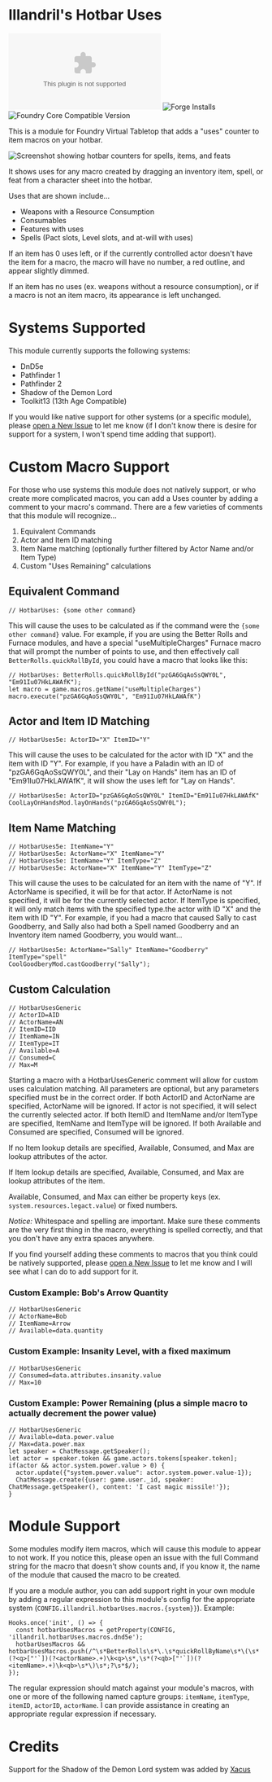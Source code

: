 # Illandril's Hotbar Uses
![Latest Release Download Count](https://img.shields.io/github/downloads/illandril/FoundryVTT-hotbar-uses/latest/module.zip?color=4b0000&label=Downloads)
![Forge Installs](https://img.shields.io/badge/dynamic/json?color=4b0000&label=Forge%20Installs&query=package.installs&url=http%3A%2F%2Fforge-vtt.com%2Fapi%2Fbazaar%2Fpackage%2Fillandril-hotbar-uses&suffix=%25)
![Foundry Core Compatible Version](https://img.shields.io/badge/dynamic/json?color=4b0000&label=Foundry%20Version&query=$.compatibleCoreVersion&url=https%3A%2F%2Fgithub.com%2Fillandril%2FFoundryVTT-hotbar-uses%2Freleases%2Flatest%2Fdownload%2Fmodule.json)

This is a module for Foundry Virtual Tabletop that adds a "uses" counter to item macros on your hotbar.

![Screenshot showing hotbar counters for spells, items, and feats](/screenshots/example-a.png?raw=true)

It shows uses for any macro created by dragging an inventory item, spell, or feat from a character sheet into the hotbar.

Uses that are shown include...
* Weapons with a Resource Consumption
* Consumables
* Features with uses
* Spells (Pact slots, Level slots, and at-will with uses)

If an item has 0 uses left, or if the currently controlled actor doesn't have the item for a macro, the macro will have no number, a red outline, and appear slightly dimmed.

If an item has no uses (ex. weapons without a resource consumption), or if a macro is not an item macro, its appearance is left unchanged.

# Systems Supported
This module currently supports the following systems:
* DnD5e
* Pathfinder 1
* Pathfinder 2
* Shadow of the Demon Lord
* Toolkit13 (13th Age Compatible)

If you would like native support for other systems (or a specific module), please [open a New Issue](https://github.com/illandril/FoundryVTT-hotbar-uses/issues) to let me know (if I don't know there is desire for support for a system, I won't spend time adding that support).

# Custom Macro Support
For those who use systems this module does not natively support, or who create more complicated macros, you can add a Uses counter by adding a comment to your macro's command. There are a few varieties of comments that this module will recognize...

1. Equivalent Commands
1. Actor and Item ID matching
1. Item Name matching (optionally further filtered by Actor Name and/or Item Type)
1. Custom "Uses Remaining" calculations

## Equivalent Command
```
// HotbarUses: {some other command}
```
This will cause the uses to be calculated as if the command were the `{some other command}` value. For example, if you are using the Better Rolls and Furnace modules, and have a special "useMultipleCharges" Furnace macro that will prompt the number of points to use, and then effectively call `BetterRolls.quickRollById`, you could have a macro that looks like this:
```
// HotbarUses: BetterRolls.quickRollById("pzGA6GqAoSsQWY0L", "Em91Iu07HkLAWAfK");
let macro = game.macros.getName("useMultipleCharges")
macro.execute("pzGA6GqAoSsQWY0L", "Em91Iu07HkLAWAfK")
```

## Actor and Item ID Matching
```
// HotbarUses5e: ActorID="X" ItemID="Y"
```
This will cause the uses to be calculated for the actor with ID "X" and the item with ID "Y". For example, if you have a Paladin with an ID of "pzGA6GqAoSsQWY0L", and their "Lay on Hands" item has an ID of "Em91Iu07HkLAWAfK", it will show the uses left for "Lay on Hands".
```
// HotbarUses5e: ActorID="pzGA6GqAoSsQWY0L" ItemID="Em91Iu07HkLAWAfK"
CoolLayOnHandsMod.layOnHands("pzGA6GqAoSsQWY0L");
```

## Item Name Matching
```
// HotbarUses5e: ItemName="Y"
// HotbarUses5e: ActorName="X" ItemName="Y"
// HotbarUses5e: ItemName="Y" ItemType="Z"
// HotbarUses5e: ActorName="X" ItemName="Y" ItemType="Z"
```
This will cause the uses to be calculated for an item with the name of "Y". If ActorName is specified, it will be for that actor. If ActorName is not specified, it will be for the currently selected actor.
If ItemType is specified, it will only match items with the specified type.the actor with ID "X" and the item with ID "Y".
For example, if you had a macro that caused Sally to cast Goodberry, and Sally also had both a Spell named Goodberry and an Inventory item named Goodberry, you would want...
```
// HotbarUses5e: ActorName="Sally" ItemName="Goodberry" ItemType="spell"
CoolGoodberyMod.castGoodberry("Sally");
```

## Custom Calculation
```
// HotbarUsesGeneric
// ActorID=AID
// ActorName=AN
// ItemID=IID
// ItemName=IN
// ItemType=IT
// Available=A
// Consumed=C
// Max=M
```
Starting a macro with a HotbarUsesGeneric comment will allow for custom uses calculation matching. All parameters are optional, but any parameters specified must be in the correct order. If both ActorID and ActorName are specified, ActorName will be ignored. If actor is not specified, it will select the currently selected actor. If both ItemID and ItemName and/or ItemType are specified, ItemName and ItemType will be ignored. If both Available and Consumed are specified, Consumed will be ignored.

If no Item lookup details are specified, Available, Consumed, and Max are lookup attributes of the actor.

If Item lookup details are specified, Available, Consumed, and Max are lookup attributes of the item.

Available, Consumed, and Max can either be property keys (ex. `system.resources.legact.value`) or fixed numbers.

*Notice:* Whitespace and spelling are important. Make sure these comments are the very first thing in the macro, everything is spelled correctly, and that you don't have any extra spaces anywhere.

If you find yourself adding these comments to macros that you think could be natively supported, please [open a New Issue](https://github.com/illandril/FoundryVTT-hotbar-uses/issues) to let me know and I will see what I can do to add support for it.

### Custom Example: Bob's Arrow Quantity
```
// HotbarUsesGeneric
// ActorName=Bob
// ItemName=Arrow
// Available=data.quantity
```

### Custom Example: Insanity Level, with a fixed maximum
```
// HotbarUsesGeneric
// Consumed=data.attributes.insanity.value
// Max=10
```

### Custom Example: Power Remaining (plus a simple macro to actually decrement the power value)
```
// HotbarUsesGeneric
// Available=data.power.value
// Max=data.power.max
let speaker = ChatMessage.getSpeaker();
let actor = speaker.token && game.actors.tokens[speaker.token];
if(actor && actor.system.power.value > 0) {
  actor.update({"system.power.value": actor.system.power.value-1});
  ChatMessage.create({user: game.user._id, speaker: ChatMessage.getSpeaker(), content: 'I cast magic missile!'});
}
```

# Module Support
Some modules modify item macros, which will cause this module to appear to not work. If you notice this, please open an issue with the full Command string for the macro that doesn't show counts and, if you know it, the name of the module that caused the macro to be created.

If you are a module author, you can add support right in your own module by adding a regular expression to this module's config for the appropriate system (`CONFIG.illandril.hotbarUses.macros.{system}}`). Example:
```
Hooks.once('init', () => {
  const hotbarUsesMacros = getProperty(CONFIG, 'illandril.hotbarUses.macros.dnd5e');
  hotbarUsesMacros && hotbarUsesMacros.push(/^\s*BetterRolls\s*\.\s*quickRollByName\s*\(\s*(?<q>["'`])(?<actorName>.+)\k<q>\s*,\s*(?<qb>["'`])(?<itemName>.+)\k<qb>\s*\)\s*;?\s*$/);
});
```

The regular expression should match against your module's macros, with one or more of the following named capture groups: `itemName`, `itemType`, `itemID`, `actorID`, `actorName`. I can provide assistance in creating an appropriate regular expression if necessary.


# Credits
Support for the Shadow of the Demon Lord system was added by [Xacus](https://github.com/Xacus)
